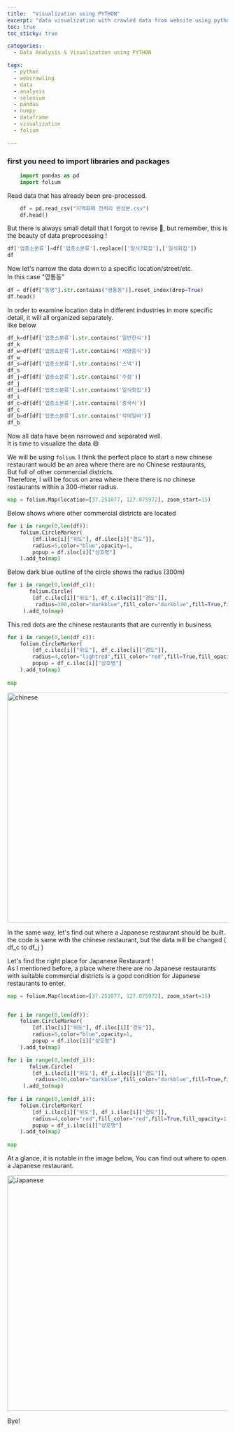 ```yaml
---
title:  "Visualization using PYTHON"
excerpt: "data visualization with crawled data from website using python"
toc: true
toc_sticky: true

categories:
  - Data Analysis & Visualization using PYTHON

tags:
  - python
  - webcrawling
  - data
  - analysis
  - selenium
  - pandas
  - numpy
  - dataframe
  - visualization
  - folium

---
```


### first you need to import libraries and packages 
```python
    import pandas as pd
    import folium
```

Read data that has already been pre-processed.
```python
    df = pd.read_csv("지역화페 전처리 완성본.csv")
    df.head()
```

But there is always small detail that I forgot to revise 🥲, but remember, this is the beauty of data preprocessing !

```python
df['업종소분류']=df['업종소분류'].replace(['일식?회집'],['일식회집'])
df
```

Now let's narrow the data down to a specific location/street/etc.<br/>
In this case "영통동"

```python
df = df[df["동명"].str.contains("영통동")].reset_index(drop=True)
df.head()
```

In order to examine location data in different industries in more specific detail, it will all organized separately.
<br/>like below

```python
df_k=df[df['업종소분류'].str.contains('일반한식')]
df_k
df_w=df[df['업종소분류'].str.contains('서양음식')]
df_w
df_s=df[df['업종소분류'].str.contains('스넥')]
df_s
df_j=df[df['업종소분류'].str.contains('주점')]
df_j
df_i=df[df['업종소분류'].str.contains('일식회집')]
df_i
df_c=df[df['업종소분류'].str.contains('중국식')]
df_c
df_b=df[df['업종소분류'].str.contains('칵테일바')]
df_b
```

Now all data have been narrowed and separated well. <br/>
It is time to visualize the data 😄


We will be using `folium`.
I think the perfect place to start a new chinese restaurant would be an area where there are no Chinese restaurants,<br/>
But full of other commercial districts.
<br/>Therefore, I will be focus on area where there there is no chinese restaurants within a 300-meter radius.

```python
map = folium.Map(location=[37.251077, 127.075972], zoom_start=15)
```

Below shows where other commercial districts are located

```python
for i in range(0,len(df)):
    folium.CircleMarker(
        [df.iloc[i]["위도"], df.iloc[i]["경도"]],
        radius=5,color="blue",opacity=1,
        popup = df.iloc[i]["상호명"]
    ).add_to(map)
```
Below dark blue outline of the circle shows the radius (300m)

```python
for i in range(0,len(df_c)):
       folium.Circle(
        [df_c.iloc[i]["위도"], df_c.iloc[i]["경도"]],
         radius=300,color="darkblue",fill_color="darkblue",fill=True,fill_opacity=.2,
     ).add_to(map)
```

This red dots are the chinese restaurants that are currently in business

```python
for i in range(0,len(df_c)):
    folium.CircleMarker(
        [df_c.iloc[i]["위도"], df_c.iloc[i]["경도"]],
        radius=4,color="lightred",fill_color="red",fill=True,fill_opacity=1,
        popup = df_c.iloc[i]["상호명"]
    ).add_to(map)
    
map
```

<img width="524" alt="chinese" src="https://user-images.githubusercontent.com/75202769/121371740-bda68f00-c978-11eb-8722-2e40b807810e.png">

In the same way, let's find out where a Japanese restaurant should be built.<br/>
the code is same with the chinese restaurant, but the data will be changed ( df_c to df_j ) <br/>

Let's find the right place for Japanese Restaurant !
<br/>As I mentioned before, a place where there are no Japanese restaurants with suitable commercial districts is a good condition for Japanese restaurants to enter.

```python
map = folium.Map(location=[37.251077, 127.075972], zoom_start=15)


for i in range(0,len(df)):
    folium.CircleMarker(
        [df.iloc[i]["위도"], df.iloc[i]["경도"]],
        radius=5,color="blue",opacity=1,
        popup = df.iloc[i]["상호명"]
    ).add_to(map)

for i in range(0,len(df_i)):
       folium.Circle(
        [df_i.iloc[i]["위도"], df_i.iloc[i]["경도"]],
         radius=300,color="darkblue",fill_color="darkblue",fill=True,fill_opacity=.2,
     ).add_to(map)
    
for i in range(0,len(df_i)):
    folium.CircleMarker(
        [df_i.iloc[i]["위도"], df_i.iloc[i]["경도"]],
        radius=4,color="red",fill_color="red",fill=True,fill_opacity=1,
        popup = df_i.iloc[i]["상호명"]
    ).add_to(map)
    
map
```
At a glance, it is notable in the image below, You can find out where to open a Japanese restaurant.

<img width="537" alt="Japanese" src="https://user-images.githubusercontent.com/75202769/121374687-0f501900-c97b-11eb-9c74-915603c55677.png">

Bye!

